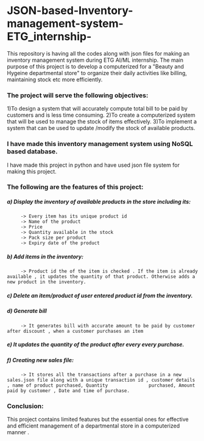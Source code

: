 # JSON-based-Inventory-management-system-ETG_internship-
This repository is having all the codes along with json files for making an inventory management system during ETG AI/ML internship.
The main purpose of this project is to develop a computerized for a "Beauty and Hygeine departmental store" to organize their daily activities like billing, maintaining stock etc more efficiently.
### The project will serve the following objectives:
1)To design a system that will accurately compute total bill to be paid by customers and is less time consuming.
2)To create a computerized system that will be used to manage the stock of items effectively.
3)To implement a system that can be used to update /modify the stock of available products.
### I have made this inventory management system using NoSQL based database. 
I have made this project in python and have used json file system for making this project. 
### The following are the features of this project:
#####       a) Display the inventory of available products in the store including its:
         -> Every item has its unique product id
         -> Name of the product
         -> Price
         -> Quantity available in the stock
         -> Pack size per product
         -> Expiry date of the product
#####      b)  Add items in the inventory:
         -> Product id the of the item is checked . If the item is already available , it updates the quantity of that product. Otherwise adds a new product in the inventory.
#####       c)  Delete an item/product of user entered product id from the inventory.
#####       d)  Generate bill
         -> It generates bill with accurate amount to be paid by customer after discount , when a customer purchases an item
#####       e)  It updates the quantity of the product after every every purchase.
#####       f)  Creating new sales file:
         -> It stores all the transactions after a purchase in a new sales.json file along with a unique transaction id , customer details , name of product purchased, Quantity               purchased, Amount paid by customer , Date and time of purchase.
### Conclusion:
This project contains limited features but the essential ones for effective and efficient management of a departmental store in a computerized manner .

    


